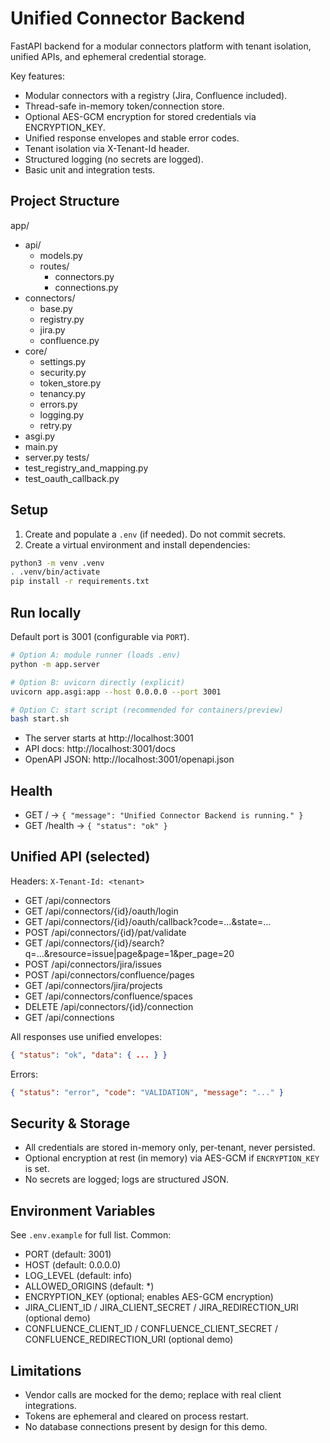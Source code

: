 # Unified Connector Backend

FastAPI backend for a modular connectors platform with tenant isolation, unified APIs, and ephemeral credential storage.

Key features:
- Modular connectors with a registry (Jira, Confluence included).
- Thread-safe in-memory token/connection store.
- Optional AES-GCM encryption for stored credentials via ENCRYPTION_KEY.
- Unified response envelopes and stable error codes.
- Tenant isolation via X-Tenant-Id header.
- Structured logging (no secrets are logged).
- Basic unit and integration tests.

## Project Structure

app/
- api/
  - models.py
  - routes/
    - connectors.py
    - connections.py
- connectors/
  - base.py
  - registry.py
  - jira.py
  - confluence.py
- core/
  - settings.py
  - security.py
  - token_store.py
  - tenancy.py
  - errors.py
  - logging.py
  - retry.py
- asgi.py
- main.py
- server.py
tests/
- test_registry_and_mapping.py
- test_oauth_callback.py

## Setup

1. Create and populate a `.env` (if needed). Do not commit secrets.
2. Create a virtual environment and install dependencies:

```bash
python3 -m venv .venv
. .venv/bin/activate
pip install -r requirements.txt
```

## Run locally

Default port is 3001 (configurable via `PORT`).

```bash
# Option A: module runner (loads .env)
python -m app.server

# Option B: uvicorn directly (explicit)
uvicorn app.asgi:app --host 0.0.0.0 --port 3001

# Option C: start script (recommended for containers/preview)
bash start.sh
```

- The server starts at http://localhost:3001
- API docs: http://localhost:3001/docs
- OpenAPI JSON: http://localhost:3001/openapi.json

## Health

- GET / -> `{ "message": "Unified Connector Backend is running." }`
- GET /health -> `{ "status": "ok" }`

## Unified API (selected)

Headers: `X-Tenant-Id: <tenant>`

- GET /api/connectors
- GET /api/connectors/{id}/oauth/login
- GET /api/connectors/{id}/oauth/callback?code=...&state=...
- POST /api/connectors/{id}/pat/validate
- GET /api/connectors/{id}/search?q=...&resource=issue|page&page=1&per_page=20
- POST /api/connectors/jira/issues
- POST /api/connectors/confluence/pages
- GET /api/connectors/jira/projects
- GET /api/connectors/confluence/spaces
- DELETE /api/connectors/{id}/connection
- GET /api/connections

All responses use unified envelopes:
```json
{ "status": "ok", "data": { ... } }
```
Errors:
```json
{ "status": "error", "code": "VALIDATION", "message": "..." }
```

## Security & Storage

- All credentials are stored in-memory only, per-tenant, never persisted.
- Optional encryption at rest (in memory) via AES-GCM if `ENCRYPTION_KEY` is set.
- No secrets are logged; logs are structured JSON.

## Environment Variables

See `.env.example` for full list. Common:
- PORT (default: 3001)
- HOST (default: 0.0.0.0)
- LOG_LEVEL (default: info)
- ALLOWED_ORIGINS (default: *)
- ENCRYPTION_KEY (optional; enables AES-GCM encryption)
- JIRA_CLIENT_ID / JIRA_CLIENT_SECRET / JIRA_REDIRECTION_URI (optional demo)
- CONFLUENCE_CLIENT_ID / CONFLUENCE_CLIENT_SECRET / CONFLUENCE_REDIRECTION_URI (optional demo)

## Limitations

- Vendor calls are mocked for the demo; replace with real client integrations.
- Tokens are ephemeral and cleared on process restart.
- No database connections present by design for this demo.
